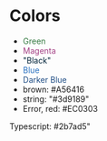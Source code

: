 # Colors

- <div style="color:#367B42">Green</div>
- <div style="color:#A44185">Magenta</div>
- <div style="color:#012339">"Black"</div>
- <div style="color:#2770C0">Blue</div>
- <div style="color:#1E4C84">Darker Blue</div>
- brown: #A56416
- string: "#3d9189"
- Error, red: #EC0303

Typescript: #2b7ad5"
